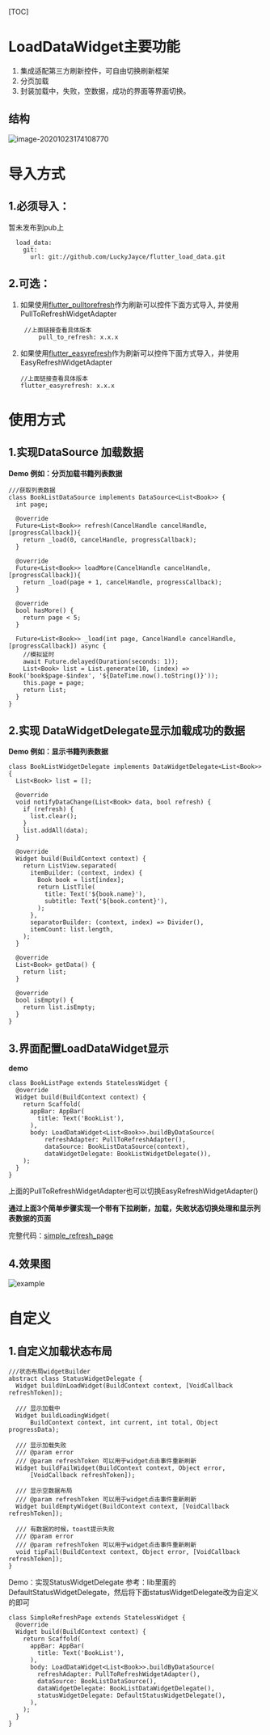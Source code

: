 [TOC]

# LoadDataWidget主要功能

1. 集成适配第三方刷新控件，可自由切换刷新框架
2. 分页加载
3. 封装加载中，失败，空数据，成功的界面等界面切换。

## 结构   

![image-20201023174108770](arts/class.png)   



# 导入方式 #
## 1.必须导入： ##

暂未发布到pub上

	  load_data:
	    git:
	      url: git://github.com/LuckyJayce/flutter_load_data.git

## 2.可选：   ##
1. 如果使用[flutter_pulltorefresh](https://github.com/peng8350/flutter_pulltorefresh)作为刷新可以控件下面方式导入, 并使用PullToRefreshWidgetAdapter

    	//上面链接查看具体版本
        	pull_to_refresh: x.x.x

2. 如果使用[flutter_easyrefresh](https://github.com/xuelongqy/flutter_easyrefresh)作为刷新可以控件下面方式导入，并使用EasyRefreshWidgetAdapter

    ```
    //上面链接查看具体版本
    flutter_easyrefresh: x.x.x
    ```


# 使用方式
## 1.实现DataSource<DATA> 加载数据  
**Demo 例如：分页加载书籍列表数据**

	///获取列表数据
	class BookListDataSource implements DataSource<List<Book>> {
	  int page;
	
	  @override
	  Future<List<Book>> refresh(CancelHandle cancelHandle, [progressCallback]){
	    return _load(0, cancelHandle, progressCallback);
	  }
	
	  @override
	  Future<List<Book>> loadMore(CancelHandle cancelHandle, [progressCallback]){
	    return _load(page + 1, cancelHandle, progressCallback);
	  }
	
	  @override
	  bool hasMore() {
	    return page < 5;
	  }
	
	  Future<List<Book>> _load(int page, CancelHandle cancelHandle, [progressCallback]) async {
	    //模拟延时
	    await Future.delayed(Duration(seconds: 1));
	    List<Book> list = List.generate(10, (index) => Book('book$page-$index', '${DateTime.now().toString()}'));
	    this.page = page;
	    return list;
	  }
	}

## 2.实现 DataWidgetDelegate显示加载成功的数据	
**Demo 例如：显示书籍列表数据**

	class BookListWidgetDelegate implements DataWidgetDelegate<List<Book>> {
	  List<Book> list = [];
	  
	  @override
	  void notifyDataChange(List<Book> data, bool refresh) {
	    if (refresh) {
	      list.clear();
	    }
	    list.addAll(data);
	  }
	  
	  @override
	  Widget build(BuildContext context) {
	    return ListView.separated(
	      itemBuilder: (context, index) {
	        Book book = list[index];
	        return ListTile(
	          title: Text('${book.name}'),
	          subtitle: Text('${book.content}'),
	        );
	      },
	      separatorBuilder: (context, index) => Divider(),
	      itemCount: list.length,
	    );
	  }
	
	  @override
	  List<Book> getData() {
	    return list;
	  }
	
	  @override
	  bool isEmpty() {
	    return list.isEmpty;
	  }
	}

## 3.界面配置LoadDataWidget显示 ##    

**demo**

	class BookListPage extends StatelessWidget {
	  @override
	  Widget build(BuildContext context) {
	    return Scaffold(
	      appBar: AppBar(
	        title: Text('BookList'),
	      ),
	      body: LoadDataWidget<List<Book>>.buildByDataSource(
	          refreshAdapter: PullToRefreshAdapter(),
	          dataSource: BookListDataSource(context),
	          dataWidgetDelegate: BookListWidgetDelegate()),
	    );
	  }
	}

上面的PullToRefreshWidgetAdapter也可以切换EasyRefreshWidgetAdapter()

**通过上面3个简单步骤实现一个带有下拉刷新，加载，失败状态切换处理和显示列表数据的页面**

完整代码：[simple_refresh_page](https://github.com/LuckyJayce/flutter_load_data/blob/master/example/lib/pages/simple_refresh_page.dart)

## 4.效果图 ##    

![example](arts/example.gif)



# 自定义

## 1.自定义加载状态布局

```
///状态布局widgetBuilder
abstract class StatusWidgetDelegate {
  Widget buildUnLoadWidget(BuildContext context, [VoidCallback refreshToken]);

  /// 显示加载中
  Widget buildLoadingWidget(
      BuildContext context, int current, int total, Object progressData);

  /// 显示加载失败
  /// @param error
  /// @param refreshToken 可以用于widget点击事件重新刷新
  Widget buildFailWidget(BuildContext context, Object error,
      [VoidCallback refreshToken]);

  /// 显示空数据布局
  /// @param refreshToken 可以用于widget点击事件重新刷新
  Widget buildEmptyWidget(BuildContext context, [VoidCallback refreshToken]);

  /// 有数据的时候，toast提示失败
  /// @param error
  /// @param refreshToken 可以用于widget点击事件重新刷新
  void tipFail(BuildContext context, Object error, [VoidCallback refreshToken]);
}
```

Demo：实现StatusWidgetDelegate 参考：lib里面的 DefaultStatusWidgetDelegate，然后将下面statusWidgetDelegate改为自定义的即可

```
class SimpleRefreshPage extends StatelessWidget {
  @override
  Widget build(BuildContext context) {
    return Scaffold(
      appBar: AppBar(
        title: Text('BookList'),
      ),
      body: LoadDataWidget<List<Book>>.buildByDataSource(
        refreshAdapter: PullToRefreshWidgetAdapter(),
        dataSource: BookListDataSource(),
        dataWidgetDelegate: BookListDataWidgetDelegate(),
        statusWidgetDelegate: DefaultStatusWidgetDelegate(),
      ),
    );
  }
}
```